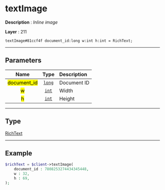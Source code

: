 # textImage

**Description** : *Inline image*

**Layer** : 211

```tl
textImage#81ccf4f document_id:long w:int h:int = RichText;
```

---

## Parameters

| Name | Type | Description |
| :---: | :---: | :--- |
| <mark>document_id</mark> | [`long`](type/long) | Document ID |
| <mark>w</mark> | [`int`](type/int) | Width |
| <mark>h</mark> | [`int`](type/int) | Height |

---

## Type

[RichText](type/RichText)

---

## Example

```php
$richText = $client->textImage(
	document_id : 7808253274434345448,
	w : 32,
	h : 69,
);
```